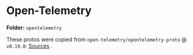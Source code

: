 # Open-Telemetry

**Folder:** `opentelemetry`

These protos were copied from `open-telemetry/opentelemetry-proto`
@ `v0.19.0`: [Sources](https://github.com/open-telemetry/opentelemetry-proto/tree/v0.19.0/opentelemetry/proto)
.
